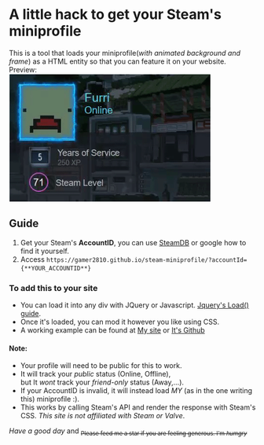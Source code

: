 # A little hack to get your Steam's miniprofile
This is a tool that loads your miniprofile(*with animated background and frame*) as a HTML entity so that you can feature it on your website.  
Preview:  
![Preview GIF](preview.gif)

## Guide

1. Get your Steam's **AccountID**, you can use [SteamDB](https://steamdb.info/calculator/) or google how to find it yourself.
2. Access `https://gamer2810.github.io/steam-miniprofile/?accountId={**YOUR_ACCOUNTID**}`

### To add this to your site
-   You can load it into any div with JQuery or Javascript. [Jquery's Load() guide](https://www.tutorialspoint.com/How-to-load-external-HTML-into-a-div-using-jQuery).
-   Once it's loaded, you can mod it however you like using CSS.
-   A working example can be found at [My site](https://gamer2810.github.io/prologue/) or [It's Github](https://github.com/gamer2810/prologue/)


#### Note:
- Your profile will need to be public for this to work.
- It will track your _public_ status (Online, Offline),  
    but It *wont* track your _friend-only_ status (Away,...).  
- If your AccountID is invalid, it will instead load *MY* (as in the one writing this) miniprofile :).
- This works by calling Steam's API and render the response with Steam's CSS. *This site is not affiliated with Steam or Valve*.

*_Have a good day_*  and
<sub>~~Please feed me a star if you are feeling generous. I'm _humgry_~~</sub>
